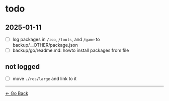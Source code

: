 # todo

## 2025-01-11

- [ ] log packages in ``/iso``, ``/tools``, and ``/game`` to backup/__OTHER/package.json
- [ ] backup/go/readme.md: howto install packages from file

## not logged

- [ ] move ``./res/large`` and link to it

---

[← Go Back](../readme.md)


